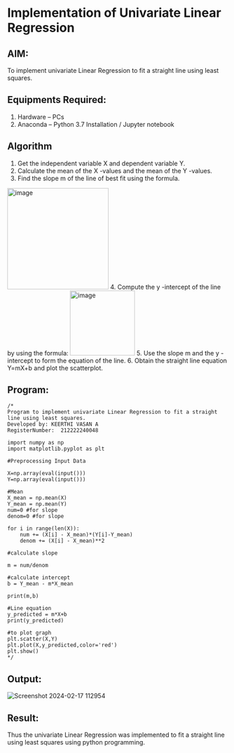 # Implementation of Univariate Linear Regression
## AIM:
To implement univariate Linear Regression to fit a straight line using least squares.

## Equipments Required:
1. Hardware – PCs
2. Anaconda – Python 3.7 Installation / Jupyter notebook

## Algorithm
1. Get the independent variable X and dependent variable Y.
2. Calculate the mean of the X -values and the mean of the Y -values.
3. Find the slope m of the line of best fit using the formula. 
<img width="231" alt="image" src="https://user-images.githubusercontent.com/93026020/192078527-b3b5ee3e-992f-46c4-865b-3b7ce4ac54ad.png">
4. Compute the y -intercept of the line by using the formula:
<img width="148" alt="image" src="https://user-images.githubusercontent.com/93026020/192078545-79d70b90-7e9d-4b85-9f8b-9d7548a4c5a4.png">
5. Use the slope m and the y -intercept to form the equation of the line.
6. Obtain the straight line equation Y=mX+b and plot the scatterplot.

## Program:
```
/*
Program to implement univariate Linear Regression to fit a straight line using least squares.
Developed by: KEERTHI VASAN A
RegisterNumber:  212222240048

import numpy as np
import matplotlib.pyplot as plt

#Preprocessing Input Data

X=np.array(eval(input()))
Y=np.array(eval(input()))

#Mean
X_mean = np.mean(X)
Y_mean = np.mean(Y)
num=0 #for slope
denom=0 #for slope

for i in range(len(X)):
    num += (X[i] - X_mean)*(Y[i]-Y_mean)
    denom += (X[i] - X_mean)**2
    
#calculate slope

m = num/denom

#calculate intercept 
b = Y_mean - m*X_mean

print(m,b)

#Line equation
y_predicted = m*X+b
print(y_predicted)

#to plot graph
plt.scatter(X,Y)
plt.plot(X,y_predicted,color='red')
plt.show()
*/
```

## Output:
![Screenshot 2024-02-17 112954](https://github.com/Keerthi-Vasan-Adhithan/Find-the-best-fit-line-using-Least-Squares-Method/assets/107488929/34becb22-f6d7-4910-959e-f1bd05b3ddf8)



## Result:
Thus the univariate Linear Regression was implemented to fit a straight line using least squares using python programming.
